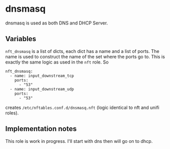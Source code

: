 
# dnsmasq

dnsmasq is used as both DNS and DHCP Server. 

## Variables

`nft_dnsmasq` is a list of dicts, each dict has a name and a list of ports. The name is used to construct the name of the set where the ports go to. This is exactly the same logic as used in the `nft` role. So

```
nft_dnsmasq:
  - name: input_downstream_tcp
    ports:
      - "53"
  - name: input_downstream_udp
    ports:
      - "53"
```

creates `/etc/nftables.conf.d/dnsmasq.nft` (logic identical to nft and unifi roles).


## Implementation notes

This role is work in progress. I'll start with dns then will go on to dhcp.



